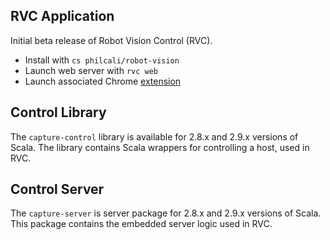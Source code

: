 ## RVC Application

Initial beta release of Robot Vision Control (RVC).

- Install with `cs philcali/robot-vision`
- Launch web server with `rvc web`
- Launch associated Chrome [extension][1]

[1]: https://chrome.google.com/webstore/detail/ieabafligicoomhcodhiolhlmljhmifi?utm_source=chrome-ntp-icon

## Control Library

The `capture-control` library is available for 2.8.x and 2.9.x versions of
Scala. The library contains Scala wrappers for controlling a host, used in RVC.

## Control Server

The `capture-server` is server package for 2.8.x and 2.9.x versions of Scala.
This package contains the embedded server logic used in RVC. 
